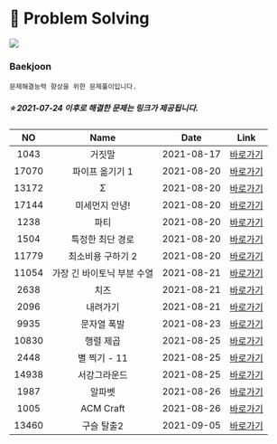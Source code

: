 #  :page_facing_up: Problem Solving
<img src="https://img.shields.io/badge/C++-00599C?style=flat-square&logo=c%2B%2B&logoColor=white"/></a>

  ### Baekjoon
    문제해결능력 향상을 위한 문제풀이입니다.


##### :star: 2021-07-24 이후로 해결한 문제는 링크가 제공됩니다.
| NO | Name| Date | Link |  
|:----:|:----:| :----: | :----: |  
|1043 | 거짓말 | 2021-08-17 | [바로가기](/Beakjoon/1043/)|  
|17070 | 파이프 옮기기 1  | 2021-08-20 | [바로가기](/Beakjoon/17070/)|  
|13172 | Σ  | 2021-08-20 | [바로가기](/Beakjoon/13172/)|  
|17144 | 미세먼지 안녕!  | 2021-08-20 | [바로가기](/Beakjoon/17144/)|  
|1238 | 파티 | 2021-08-20 | [바로가기](/Beakjoon/1238/)|  
|1504 | 특정한 최단 경로 | 2021-08-20 | [바로가기](/Beakjoon/1504/)|  
|11779 | 최소비용 구하기 2 | 2021-08-20 | [바로가기](/Beakjoon/11779/)|  
|11054 | 가장 긴 바이토닉 부분 수열 | 2021-08-21 | [바로가기](/Beakjoon/11054/)|  
|2638 | 치즈 | 2021-08-21 | [바로가기](/Beakjoon/2638/)|  
|2096 | 내려가기 | 2021-08-21 | [바로가기](/Beakjoon/2096/)|  
|9935 | 문자열 폭발 | 2021-08-23 | [바로가기](/Beakjoon/9935/)|  
|10830 | 행렬 제곱 | 2021-08-25 | [바로가기](/Beakjoon/10830/)|  
|2448 | 별 찍기 - 11 | 2021-08-25 | [바로가기](/Beakjoon/2448/)|  
|14938 | 서강그라운드 | 2021-08-25 | [바로가기](/Beakjoon/14938/)|  
|1987 | 알파벳 | 2021-08-26 | [바로가기](/Beakjoon/1987/)|  
|1005 | ACM Craft | 2021-08-26 | [바로가기](/Beakjoon/1005/)|  
|13460 | 구슬 탈출2 | 2021-09-05 | [바로가기](/Beakjoon/13460/)|  
